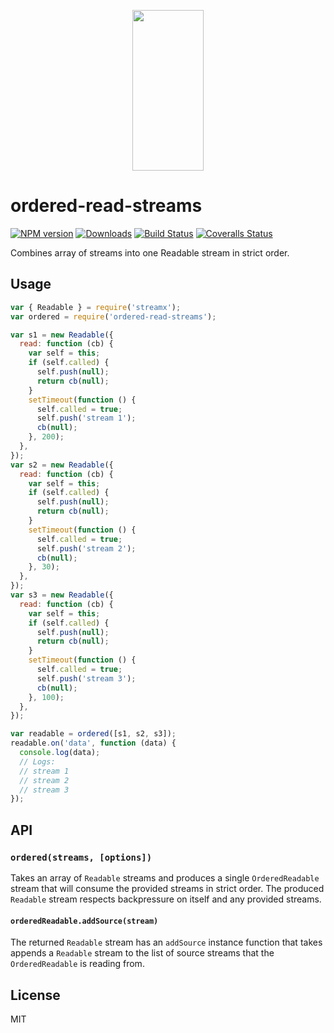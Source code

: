 <p align="center">
  <a href="https://gulpjs.com">
    <img height="257" width="114" src="https://raw.githubusercontent.com/gulpjs/artwork/master/gulp-2x.png">
  </a>
</p>

# ordered-read-streams

[![NPM version][npm-image]][npm-url] [![Downloads][downloads-image]][npm-url] [![Build Status][ci-image]][ci-url] [![Coveralls Status][coveralls-image]][coveralls-url]

Combines array of streams into one Readable stream in strict order.

## Usage

```js
var { Readable } = require('streamx');
var ordered = require('ordered-read-streams');

var s1 = new Readable({
  read: function (cb) {
    var self = this;
    if (self.called) {
      self.push(null);
      return cb(null);
    }
    setTimeout(function () {
      self.called = true;
      self.push('stream 1');
      cb(null);
    }, 200);
  },
});
var s2 = new Readable({
  read: function (cb) {
    var self = this;
    if (self.called) {
      self.push(null);
      return cb(null);
    }
    setTimeout(function () {
      self.called = true;
      self.push('stream 2');
      cb(null);
    }, 30);
  },
});
var s3 = new Readable({
  read: function (cb) {
    var self = this;
    if (self.called) {
      self.push(null);
      return cb(null);
    }
    setTimeout(function () {
      self.called = true;
      self.push('stream 3');
      cb(null);
    }, 100);
  },
});

var readable = ordered([s1, s2, s3]);
readable.on('data', function (data) {
  console.log(data);
  // Logs:
  // stream 1
  // stream 2
  // stream 3
});
```

## API

### `ordered(streams, [options])`

Takes an array of `Readable` streams and produces a single `OrderedReadable` stream that will consume the provided streams in strict order. The produced `Readable` stream respects backpressure on itself and any provided streams.

#### `orderedReadable.addSource(stream)`

The returned `Readable` stream has an `addSource` instance function that takes appends a `Readable` stream to the list of source streams that the `OrderedReadable` is reading from.

## License

MIT

<!-- prettier-ignore-start -->
[downloads-image]: https://img.shields.io/npm/dm/ordered-read-streams.svg?style=flat-square
[npm-url]: https://www.npmjs.com/package/ordered-read-streams
[npm-image]: https://img.shields.io/npm/v/ordered-read-streams.svg?style=flat-square

[ci-url]: https://github.com/gulpjs/ordered-read-streams/actions?query=workflow:dev
[ci-image]: https://img.shields.io/github/actions/workflow/status/gulpjs/ordered-read-streams/dev.yml?branch=master&style=flat-square

[coveralls-url]: https://coveralls.io/r/gulpjs/ordered-read-streams
[coveralls-image]: https://img.shields.io/coveralls/gulpjs/ordered-read-streams/master.svg?style=flat-square
<!-- prettier-ignore-end -->
